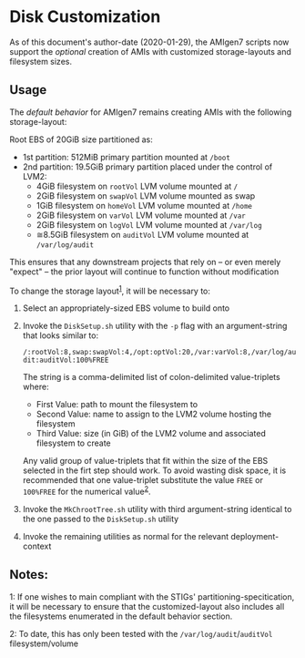 # Disk Customization

As of this document's author-date (2020-01-29), the AMIgen7 scripts now support the _optional_ creation of AMIs with customized storage-layouts and filesystem sizes.

## Usage

The _default behavior_ for AMIgen7 remains creating AMIs with the following storage-layout:

Root EBS of 20GiB size partitioned as:

* 1st partition: 512MiB primary partition mounted at `/boot`
* 2nd partition: 19.5GiB primary partition placed under the control of LVM2:
    * 4GiB filesystem on `rootVol` LVM volume mounted at `/`
    * 2GiB filesystem on `swapVol` LVM volume mounted as swap
    * 1GiB filesystem on `homeVol` LVM volume mounted at `/home`
    * 2GiB filesystem on `varVol` LVM volume mounted at `/var`
    * 2GiB filesystem on `logVol` LVM volume mounted at `/var/log`
    * &cong;8.5GiB filesystem on `auditVol` LVM volume mounted at `/var/log/audit`

This ensures that any downstream projects that rely on &ndash; or even merely "expect" &ndash; the prior layout will continue to function without modification

To change the storage layout<sup>[1](#Footnote1)</sup>, it will be necessary to:

1. Select an appropriately-sized EBS volume to build onto
1. Invoke the `DiskSetup.sh` utility with the `-p` flag with an argument-string that looks similar to:

    `/:rootVol:8,swap:swapVol:4,/opt:optVol:20,/var:varVol:8,/var/log/audit:auditVol:100%FREE`

    The string is a comma-delimited list of colon-delimited value-triplets where:

    * First Value: path to mount the filesystem to
    * Second Value: name to assign to the LVM2 volume hosting the filesystem
    * Third Value: size (in GiB) of the LVM2 volume and associated filesystem to create

    Any valid group of value-triplets that fit within the size of the EBS selected in the firt step should work. To avoid wasting disk space, it is recommended that one value-triplet substitute the value `FREE` or `100%FREE` for the numerical value<sup>[2](#Footnote2)</sup>.
    
1. Invoke the `MkChrootTree.sh` utility with third argument-string identical to the one passed to the `DiskSetup.sh` utility
1. Invoke the remaining utilities as normal for the relevant deployment-context 

## Notes:

<a name="Footnote1">1</a>: If one wishes to main compliant with the STIGs' partitioning-specitication, it will be necessary to ensure that the customized-layout also includes all the filesystems enumerated in the default behavior section.

<a name="Footnote2">2</a>: To date, this has only been tested with the `/var/log/audit`/`auditVol` filesystem/volume
